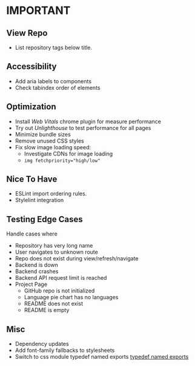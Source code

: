 # IMPORTANT

## View Repo

- List repository tags below title.

## Accessibility

- Add aria labels to components
- Check tabindex order of elements

## Optimization

- Install _Web Vitals_ chrome plugin for measure performance
- Try out _Unlighthouse_ to test performance for all pages
- Minimize bundle sizes
- Remove unused CSS styles
- Fix slow image loading speed:
  - Investigate CDNs for image loading
  - `img fetchpriority="high/low"`

## Nice To Have

- ESLint import ordering rules.
- Stylelint integration

## Testing Edge Cases

Handle cases where

- Repository has very long name
- User navigates to unknown route
- Repo does not exist during view/refresh/navigate
- Backend is down
- Backend crashes
- Backend API request limit is reached
- Project Page
  - GitHub repo is not initialized
  - Language pie chart has no languages
  - README does not exist
  - README is empty

## Misc

- Dependency updates
- Add font-family fallbacks to stylesheets
- Switch to css module typedef named exports [typedef named exports](https://github.com/Jimdo/typings-for-css-modules-loader#namedexport-option)
